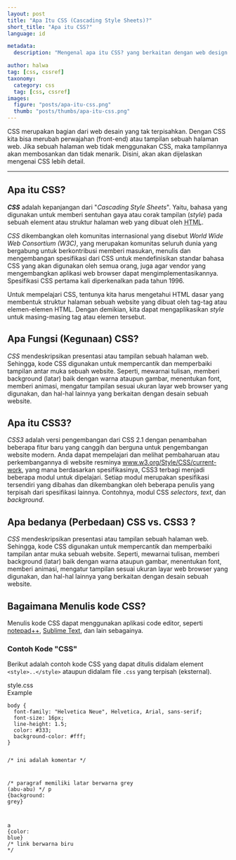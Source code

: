 ```yaml
---
layout: post
title: "Apa Itu CSS (Cascading Style Sheets)?"
short_title: "Apa itu CSS?"
language: id

metadata:
  description: "Mengenal apa itu CSS? yang berkaitan dengan web design. CSS adalah kepanjangan dari Cascading Style Sheets yang digunakan untuk mendesain halaman web supaya lebih menarik dan memiliki tampilan sesuai keinginan orang yang mendesainnya"

author: halwa
tag: [css, cssref]
taxonomy:
  category: css
  tag: [css, cssref]
images:
  figure: "posts/apa-itu-css.png"
  thumb: "posts/thumbs/apa-itu-css.png"
---
```

<p class="lead">CSS merupakan bagian dari web desain yang tak terpisahkan. Dengan CSS kita bisa merubah perwajahan (front-end) atau tampilan sebuah halaman web. Jika sebuah halaman web tidak menggunakan CSS, maka tampilannya akan membosankan dan tidak menarik. Disini, akan akan dijelaskan mengenai CSS lebih detail.</p>
<hr />
<h2> Apa itu CSS?</h2>
<p><dfn><strong>CSS</strong></dfn> adalah kepanjangan dari "<em>Cascading Style Sheets</em>". Yaitu, bahasa yang digunakan untuk memberi sentuhan gaya atau corak tampilan (<em lang="en">style</em>) pada sebuah element atau struktur halaman web yang dibuat oleh <abbr title="HyperText Markup Language">HTML</abbr>.</p>

<p><em>CSS</em> dikembangkan oleh komunitas internasional yang disebut <em>World Wide Web Consortium (W3C)</em>, yang merupakan komunitas seluruh dunia yang bergabung untuk berkontribusi memberi masukan, menulis dan mengembangan spesifikasi dari CSS untuk mendefinisikan standar bahasa CSS yang akan digunakan oleh semua orang, juga agar vendor yang mengembangkan aplikasi web browser dapat mengimplementasikannya. Spesifikasi CSS pertama kali diperkenalkan pada tahun 1996.<br> </p>
<p>Untuk mempelajari CSS, tentunya kita harus mengetahui HTML dasar yang membentuk struktur halaman sebuah website yang dibuat oleh tag-tag atau elemen-elemen HTML. Dengan demikian, kita dapat mengaplikasikan <em>style</em> untuk masing-masing tag atau elemen tersebut.<br> </p>
<section>
    <h2>
Apa Fungsi (Kegunaan) CSS?</h2>
<div class="dul-callout dul-callout-success">
<p><em>CSS</em> mendeskripsikan presentasi atau tampilan sebuah halaman web. Sehingga, kode CSS digunakan untuk mempercantik dan memperbaiki tampilan antar muka sebuah website. Seperti, mewarnai tulisan, memberi background (latar) baik dengan warna ataupun gambar, menentukan font, memberi animasi, mengatur tampilan sesuai ukuran layar web browser yang digunakan, dan hal-hal lainnya yang berkaitan dengan desain sebuah website.</p></div>
</section>
  <section>
    <h2>
Apa itu CSS3?</h2>
<div class="dul-callout dul-callout-success">
<p><em>CSS3</em> adalah versi pengembangan dari CSS 2.1 dengan penambahan beberapa fitur baru yang canggih dan berguna untuk pengembangan website modern. Anda dapat mempelajari dan melihat pembaharuan atau perkembangannya di website resminya <a rel="nofollow" href="https://www.w3.org/Style/CSS/current-work" target="_blank">www.w3.org/Style/CSS/current-work</a>, yang mana berdasarkan spesifikasinya, CSS3 terbagi menjadi beberapa modul untuk dipelajari. Setiap modul merupakan spesifikasi tersendiri yang dibahas dan dikembangkan oleh beberapa penulis yang terpisah dari spesifikasi lainnya. Contohnya, modul CSS <em>selectors</em>, <em>text</em>, dan <em>background</em>. </p>
      </div>
</section>
  <section>
    <h2>
Apa bedanya (Perbedaan) CSS vs. CSS3 ?</h2>
<div class="dul-callout dul-callout-success">
<p><em>CSS</em> mendeskripsikan presentasi atau tampilan sebuah halaman web. Sehingga, kode CSS digunakan untuk mempercantik dan memperbaiki tampilan antar muka sebuah website. Seperti, mewarnai tulisan, memberi background (latar) baik dengan warna ataupun gambar, menentukan font, memberi animasi, mengatur tampilan sesuai ukuran layar web browser yang digunakan, dan hal-hal lainnya yang berkaitan dengan desain sebuah website.</p></div>
</section>
  <section>
    <h2>
Bagaimana Menulis kode CSS?</h2>
<div class="dul-callout dul-callout-danger">
<p>Menulis kode CSS dapat menggunakan aplikasi code editor, seperti <a rel="nofollow" href="https://notepad-plus-plus.org/" target="_blank" title="Notepad++ official site">notepad++</a>, <a rel="nofollow" href="https://www.sublimetext.com/" target="_blank" title="Sublime Text official site">Sublime Text</a>, dan lain sebagainya.
        </p></div>
</section>

  <section>
    <h3>
Contoh Kode "CSS"</h3>
<div class="dul-block">
<p>Berikut adalah contoh kode CSS yang dapat ditulis didalam element <code>&lt;style&gt;..&lt;/style&gt;</code> ataupun didalam file <code>.css</code> yang terpisah (eksternal).</p>
<!-- custom-title -->
<div class="icard">
  <div class="icard-heading clearfix co-wh bg-tw">
    <div class="icard-bar">
      <div class="icard-bar-left pull-left">
        <i class="fa fa-css3" aria-hidden="true"></i>
        <span>style.css</span>
      </div>
      <div class="icard-bar-right pull-right">
        <span>Example</span>
      </div>
    </div>
  </div>
  <div class="icard-body icode itheme">
<pre class="prettyprint linenums line-numbers highlight language-css"><code data-language="css" class=" language-css"><span class="token selector">body</span> <span class="token punctuation">{</span>
  <span class="token property">font-family</span><span class="token punctuation">:</span> <span class="token string">"Helvetica Neue"</span>, Helvetica, Arial, sans-serif<span class="token punctuation">;</span>
  <span class="token property">font-size</span><span class="token punctuation">:</span> 16px<span class="token punctuation">;</span>
  <span class="token property">line-height</span><span class="token punctuation">:</span> 1.5<span class="token punctuation">;</span>
  <span class="token property">color</span><span class="token punctuation">:</span> #333<span class="token punctuation">;</span>
  <span class="token property">background-color</span><span class="token punctuation">:</span> #fff<span class="token punctuation">;</span>
<span class="token punctuation">}</span>

<span class="token comment">/* ini adalah komentar */</span>

<span class="token comment">/* paragraf memiliki latar berwarna grey (abu-abu) */</span>
<span class="token selector">p</span> <span class="token punctuation">{</span><span class="token property">background</span><span class="token punctuation">:</span> grey<span class="token punctuation">}</span>

<span class="token selector">a</span> <span class="token punctuation">{</span><span class="token property">color</span><span class="token punctuation">:</span> blue<span class="token punctuation">}</span> <span class="token comment">/* link berwarna biru */</span><span aria-hidden="true" class="line-numbers-rows"><span></span><span></span><span></span><span></span><span></span><span></span><span></span><span></span><span></span><span></span><span></span><span></span><span></span><span></span></span></code>
</pre>
  </div>
</div>


</div>
</section>